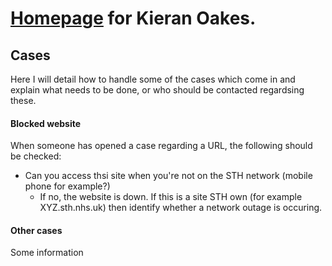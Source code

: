# [Homepage](https://kioakes.github.io/) for Kieran Oakes.

## Cases

Here I will detail how to handle some of the cases which come in and explain what needs to be done, or who should be contacted regardsing these.

#### Blocked website

When someone has opened a case regarding a URL, the following should be checked:
- Can you access thsi site when you're not on the STH network (mobile phone for example?)
  - If no, the website is down. If this is a site STH own (for example XYZ.sth.nhs.uk) then identify whether a network outage is occuring. 

#### Other cases

Some information 


